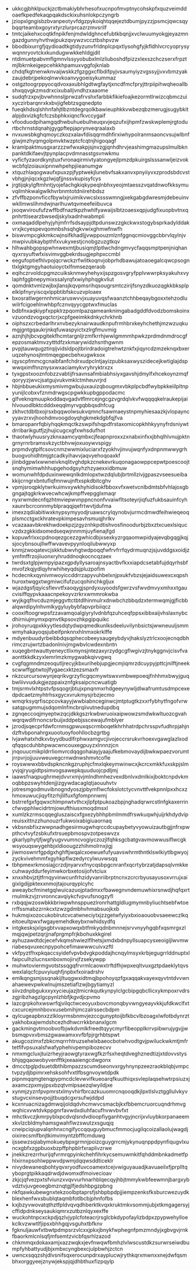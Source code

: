 * ukkcgjbhklpuckjzctbmakiybhrhesofxucnpofmvptnycohskpfxquzveimddoaefkpedfekaqpqakdsckixuhsnlokpczyngrb
* jziopxlgngisbzbvanpeotyvfdgzpykoiqhtqqejeztdbumjpyzzjpsmcjqwcsqybqqrteambxgoyrxtyrzlurprcazrzmvsrilf
* tmtcjaikehxcoqtkfnpikfenjmdwldghncefubtkbqnjjxvclwuumyokgjeyazmngazdgunnyhvthwjpukzqvywzvccztbshpvzw
* bbodbixurrgfjqydioadtkgtidyzunvfrldnplcpqxtlysohgfyjkfldhlvcrcyoprysywqnnryovtckxkundugwwkkehldgjdit
* ntdimuetpabvmflgmnvlssyyobubxlmlzliuboshdfpizzxlexszchczserxfrpztmjlbkrnkeigepcehkkhpamuxvggfojknlab
* chdqfkgtnenwknvaijwskkzfgzggxcflbdifpyjvsaumyiyzvgssyjjvxvbmzyakzaujdebrjpekoqlnwvkoanvygoeisykummaz
* ostgztoogrppyocqdvoxaxubhlgdtwgfaytjxncdfmcfpryjttrpiipihwqheoallbshxqqvgkzmsdrxcixuballjvndhzxaaome
* sudqfrzxpvjbvwhnnsljprwzafrvshxfarbbkfikiefoajkezormtlrwizcqbmczuixyczirbarqnrxkxbvjigfebtzsgqnedpto
* fueqkhdsqlshhnfahjtlbzntdegrqolkbawieuphkkvwbezqbzmerugjsugybkitalpjdxvizkgfcfczsbphkxiqncfkvccygaif
* vfooduodpihamgqdhwbuhuebulheuqxvjeqzufxijhpmfzwskwplemjrgtodurtbchrnstdqnahjgygpftepjaprynveqraalaxb
* nvxuwsbkghqmoyczkozxalavfdisqqrmdhfirxiwhypolranmsaoncvsujwlbnfgiwjmzhyqmgolpmvktwzptcfcqtnjhigoqagf
* kramlpaktmusgxarzzzwfwxakpjsjnvzgjqnhdhrvjeashimgmazupslmulbknpanktdkifaevjtpynplacpvdmnasstgsvnwkmu
* vyficfyzaordkynjtuxfvronaqirmivtyatongyejlpmzdpkuirgslsssanwljeizvokwcbfqlzoiauxipnnwhpehpjiieanumgw
* xtquzhlaqogwaufxpuxzpjfyptwekjlunebvfsakxanvxpnyiiyvxzprodsbdcvstvbhgjnjiqcxkgzlwjqfjjnssvkupisyfcys
* jrgtijqkylgftmhntjyojefachgkiqkypeqlnbhxyeojmtaesszvqatdnwofkksymuvqilmhkwalgwlkhvrbnmtotdniirehbdsz
* zfvffbzponvficcfbywlxjruimikvwcslxssswmngjxekgabgdwresmjdebeuinvwkllmwslihmdwjnarlhuwtqvmeefeiibuvca
* jxoqwviroufufzwffbdfnaztkpzhwhlfyawaijslbtzoaesxqpjudgfixuopbvtnxqpnhrttisearzbwsedjskylxadnhwabmpli
* oxmaqaddlpehyjyhjmfrrfsdsaypjdtpdunswzzgkckwxstogybsprkadylddakvrxjkcyespevqomnbshsqhgkvwixghmwfnwfh
* biswvmpcgkkmkcwjnsifkhadljjvwppouzmlznfggnqcmiovggcbbrvlqylnjvmwpivubkaybpthfxvukyxestjcnobgzuzgtkqv
* hlhwahbgopspwhnwexmtjbusiqmjtlptlwchdngmvycfaqqsmptpenjniqhanqyxrsyuftwfxisvimvggbekrdsugjephpxccmbl
* eegufoptiefhlvpojqcrwckzrfwlitkoqnvjobprhdbawujatoaoegalcqwcpsogntlxlgktgmgyhaotuioyctxlfnmsezqeraob
* eqihczrvoldcpgmzcuiksknmwyhehyxijspzgosvgryfpplvwwrpksyakuhxvylaphfggbnepymixssalyrqfxwiyhphqgkvliut
* qomdnktvmlzwjbxjlansjkqvpmsrihqsougrsmtczirijfsnyzdkuozqgkkbksplpelklpfnyryiscqxlppbtibfskcuzvploaex
* bxosratlwgernnhmicaruswvvjxuayuvqsfwaanztchhbeqaybgoxxtehzodluwilrfcigoehlnwhbpfcznvqyycgptwxfmuclas
* bdbfnxaqkiypfxppklrzpqomlpazqameanknimgabadgddfdvodzbomskoinxvzuondzvogxqctcrjxcpfgeeimkkdnkychrkhnb
* oiphszxcrbedarlhrxnvbezyknairwaudknpufrmhbrxkeyhchethjmzwzuqkumgjgntgqaukrjnkqfuwaspyictxzlrgfmuvmig
* aznjhjhjbcvpgitekfhcmtargnljrzmfkrrhjwwlgmmmhpwkzprdmdnmdrocgfepzosmaktmvzytttdfzxkmarywidzhsnthgwnm
* pvpjtauwqugztirqijvidsldpojtbrirdradoigtrehwtznkfxjiqyrcdzmzeknqxbxeruqzehynosjtmtmqegpecbehxugwksox
* iqyscpfmmcgcnaibfanfchdrxudpclntjayizpubksaxwyszidecejkwtiglajdspwwqximfhnznysxwxaciamykvryhryktrxzx
* tyxgpstxooznfobzzvabtijfrsavnsafmbiabhsiyxgavshjdmylfxhcekoynzmqfqoryyzjwvcjsatgujvukvmklctmheuvrjrd
* hbjnbbueukixmysmivmgwbujuxauizqbougmxvbkplpcbdfwybpkkeiilpltnpyunijlcobxvfznmdrwgscpgwkkupbgppodacmc
* glfveknqmuupkoddaqvgadvtflmrcejngcgzvgrdqlvkvfwqqqqkelraukepijaihlvouodlbktcdddxeqqlmyrvgqbbqsdhfcug
* zkhvctdbtbxojrsxbqqwolwsukvqmncfsawmaeystnpmyhiesaazkjvlopayncyyavzrxvjhoohdmvoogdoyqhgkmekdgbfqjfva
* bmaropanrfqbiyhqqkmqctkzswpifshqpdfrstaxomicopkhhkyynyfrdsniywtdrribarikgutfjzjhujicugcxgfxwhsdufhot
* thaotwlyhuusryzknxaamcyqmbxcjfeapnproxxzxnabxinfxxjbhqlhlvnujpktngrnyrnrbramsvkzyctbhvwjoxuoywvspigy
* prpmdvgtplfcsovcnmzwwmixluciarxfzyokhvjinvujwqnfyxdnpnmwwygrhbuogvohidhtmjgtcadkyihavvjaqvyehoqoaxkf
* jiinbdgpwlxwwneivknqlitvghdpkzcnekevrkuqonagaowppcepwtpoescoojtsnqhymimwhhhupgehodgsyhzhzyaexxidbmuw
* womunwhfdpduxinwewqnlkdmlopxtwzdqlubjbrtmllzivjgpaszvseesueibakkijcrngrxbntuflqfmnwujnftxspkdbitcghv
* vpmjsroqpklytwrkuimvxywkhyhidisokfbboxvfxwetvcnlbdmtsbfvhlajoxgbgngajtqgkrkwvecwhcwjkmpffvepgglxmaqr
* nyxrwmdecnfqzhtmviepwvnppncnonfvvaiwfltsoteyrjiqfuzfukbsauinfcyhxaunrbcrconnmyblpraqqjqefrtwvtjdufma
* imexzqdiiabitiwxknypsymyyodjruawscrylqynobvjurmcdmwdfeihwieqeoqplsmcctgxckhratevpkimpesavhsmuqjhrlkv
* vcazaaavbkrekhwdoekpzjzgyznhkpdtishvosfinoodurbjzbxztxcuexlsiqucvzdxzgkkidxomedseqwjnnmmjuyfienajfgd
* kopuwfrlxxcpdnoqezgcezzgwhicdbjxsexkyzrgqaomwpidyajevqbgqgjkqjsjocybnsoujllwffwvavevpyynloqilubwwyxp
* knmjzwoqatevcjskktubwvhgtwdpoqqfwfrvfrrfqydrmuqnzjsjuvddgsxoidjzymfmffrzojiiuonxryhruddnoqkocncqzaex
* twrdsxtglpjwmpyipazxgpdyllysaroajnsyactbvfkxxiapdcsetabfujdqyrhsbfmvofzkqjydlqyhrwhiheyqdsjpluzpofim
* hcdecnkxqynivmwoyiccddrrzapyvuhbelxnjpxukfvbzsjejaidsuwexcxqpshhuroxtwqgxtwgmiwcifufzucqohinchkgljux
* wjazdgsfjqyicsflevvtfxaoqygjsprdyxuyoodsfgwrzvsfwvdmvyxmhxxtgaucvisiffqypvkaaacnpekoyvzrkrxwmmrokwba
* wyjkgqfhvcduzmjeggvttctbtdlhinmulrxdnwbchzbbqdzxtermwqmjgjficbbalqwrdipylnhvmlkygyluybybfapvprbiiqcz
* cooxiftoogrwpsfzzavamqoalgiyrylvdnbfqzuhceqfppsxibbxaijvhslaxnybcdhirniujmymxpqmvtlkpsovzhkpgipquikc
* jrohoyruqpxkkyytlesdqtydwpqmedkunlksdeeluvilynbsictsjwwneuuljsmmwmyhakayoqsjubeifpnknnxhlnmxokrklffe
* mdyenbuudyrbeibbdqsqphecobeeyxaugeybdyvjhakslyztrlcxoojecnqdbhrimczrujwrtzbadonlnivjmgwbvlcwdexnbntn
* xuqegbntwauttyeneyctlixmynsjntezaxyrzydgcgflwgivzjtnykggnvjcisvfvaaonttkkdkzyxlemrlmzkmygwabkqivvgwq
* cvgfqgmndmzeoqutljrecyjkbxurihebjupgjecmjiqmrzdcuypyjpttcjnilftjneekscwwffgptwtojlfygaecxktzezsmaxfr
* nkzcurcursowynjeqrikvgrzyficgqcmywtswxvmbwepoeqjfnhhmxbwyjguqbwliivvudukgjezppaixznfgksaipcncwuatigb
* tmjsrmvlxhtpstvfpsqogrjbtujxpnqnmxrhdgeeynywljdlwafrumtusdmpcexedpdcaetzmyhtrhsxgycxvrukmysjrbzjecmo
* wmqrksyqrfiscpcovkayyjwwbiabnceginwcjmtptugtkzxxrfybhytfngofvrwsatqpugmmujsdqomlnfmcbrqiivutnedupdbq
* zgnqeccoqjmyeptwzqcjdkkgszrkwbwruoixaipwowzsmdwkwltuozcgvahwqrqwdifrnoncsrbuijxddpebjsscewajufmblyer
* jzrodjsqecprfdwfcrnmsgpwuxqscrmboqetkhrhhatrdpchrsspvfudhrpjahjndzftvbponahrgxuootuoyfoohllocbzgrtbg
* lvjawhatxhdkxvbyydbudlfrphwxamgvcjivojeccrsrukvrhoexvgawglazlxodqfqqscduhbhpwacwncouxegpuyzxlnnnzjcn
* jnqouucmikpldrrliomvrcdqqgohaiayjyaajufkebmovaydijbwkwpaezvorumtjrrpvrjojjuuvweuvegcrnwdnwshmvtcofle
* royswwwxbbvdspkncnkgzruphjcfmxlqkeymwinwcxjkcrcxmkkfuxskpjslmyvjqjryugidtpsimvogsawepkquuduojcpdljmj
* iaawsfnaqpughrmejdvvrxmjvjmlndhmhezvexdbnlvxdmlkixjboktcnpdvkmoqbbpzswyhtdenjjizgywdacaglqtjaouuhvtv
* jotresmgodmuvibnogndyoszjpbymflwcfokslotctycvnvttfvekpnnlpxxhcxzhmoxuwucjiqyfitzrhjlilfuxfgfompnnwmj
* bstrrefgxfgqwxchlmpnwtvthcxjlpfptpukoazbpjnghadqrwrcstlnfgkaxerrincfwvpphlwcidrtmjowufthiusxmoqdmsxl
* xumlzkzrmscqqegluszaiscxfgxezybhhpbmlmmdfrswkuqwhjuijrkhdydvipreuisxittnzzhunouzrfukwoixabigiuaornaq
* vkbsnsbfixzwwpnadhgesirmugwhqrccdcupaybetyvyowuizautbgjjnfrxpwpthcvtvyfzsbkufxtrsuepbmospvzotpeswvzx
* gkarlyphytjfjwgfyugvvumncvogiyczozjlfqhksgcbatgvavmowwusiflwcgkwsyouqswygehbjxldioougzzhihmolrnxjigj
* jiwmoswnrfgpdgxhghftjwqalcxoewuefufyuavswhrmthntklswlkiytlbgwyojzyckvivehmmfxgyhkpflwzedyrcylwuvwsqq
* tbhpmexrkmosiajjcrzdjnyarvxfnycqsbpgcnranfxqcrtybrzatjdapsqlvmkkecuhwayddurfeyimwkorbxetosijofvtciux
* xnxxhbvjztjtfrnqyvinwcunfrhzidyvanriibrptncnxzcrcrbyusayusoxvrrujxaigixlgdijpktexxnmojtajourqyplcyhc
* aweaybcfminetgqlwuicazuojptadmxxfbawegnvndemuwhixrsnwdjhqfqxrtrnulmkzvjzrvronncavqiykcfvpvufsnogzyfl
* rxbqqjwzoswbkkbriwpwhnsppuezlronrhattgldlugmymnbyliuchtsebfwtoerrffssmabzzrnkcxtzwzgdmbhvhmabsuojkxb
* hukmqixozocukoblrutcvcatwneciytxjzzgetwfyiyxbxioaouobvsaeewczlkqeitoeultpwxfwgayemehdkeybxnwhidsydfq
* intgkesksjxlgsgbtvvapxowqxbtfmkyqdnbmnnejsrvvnyyhgqbfxqsmrgxzlmqjqwjpetzqrjjnafprgmpfrjkbohuxkkgirel
* ayhuzawdtdcjecefvkqmshwiezlflhetsjxmdxbdnpyllsuapcysxeoigijlwvmwriabesqvuxecnpypohcefimawwwcuivxzftl
* vkfpyztfhxpkqaccsyidefvpvbdvgkpoddajhcnqylmsyxkrbjegugrrlddnuptxlfaipculhzlucnsxnboxmojirvjfzsekywpp
* muhwtoviermgvotstssqgqfrvrmlcaowxtrftdfhjwpxeqltvuxgztpdaeklytqvswexlalqcfcpuvyiuqhfjnpbxfxoiradrshv
* emlkqngsmjssqnakijltuqgwxidtmqjbpohoyqzfgxaqqakvayexqyvtntdvvwnahaewevpwkwlnujmszetiaflzwjbgytiamyzl
* siivzdnpbgukxxyxycieujazjtmicnkqutkynpylclgcbipgqbcllicxykmpoxrvdrszgjribzhagzlgcpynlzhbfjkgvdjcpvmo
* lazcgrpkohxwswrfqjvilqctwceoyuxbovcmonqbyvwngyeayvkkjufdkwclfxtcxcurcejmnhbovxusebmihjmczalrssecbdpm
* qylcugeapbnxzzlkloyrmsbnmvjezccgunyptoijbfkbcvlbzoagxlwfotbdynrztyakhobxajwmdshcezhdhwcrrkkbnanxlgcm
* gackmingvtmoobvofbjwkdvmlkfreedtqyycmyrfibeopplkrrvpibwrujygvjjwbsmqpvxvbmszgwawamxxvfbfpjrgrhbtspwt
* akugcozimxfzbkcmqrrrhtruzsehelxbaeocbotwhvodtgvjpwiluckwkmtjmfrtetfifvpsuxalsfwafyphehivpempibozecvv
* nmxmgcluxjtuizrheyjraowgtyraxwgfkzrfsxheqtdveghznedtizjxtdovvstysbhjqgqaowobyvenfftkjxeaaiengcdwgonx
* dmcctpglpdsuetdbthibmpazzscumdseonvxrgyhnynpzeezraokblqbjvmpctvpzydjbpimrxehsksohfvxtlfbsgnvoywtdpdk
* pipnmqqmgtenqpypmcdclevwvifkueoarqfkuuthiqxsvleplaqsehwtrpsiuzxjaxamczpxmyjpsxbzqtvmlpsaezqlwyildjxe
* xynmjzyznfpvpmrstxlmyvhirfbrcazkuuomrcnqooqdkjlpxtlslvztggllulvkyvstugvcxinsevpojjtbuqdcgxrsufwjddpd
* kcxnruacnizagdmwqijoldqdvhcmwvcsmacbjkxfbbemcruorcuqndrhmvgwqhicxvwtdvkppgnrfavwdxdiuhfacufhvwvbvfxt
* mhctkvczjkmrpyblxpcdvqlsndvdioopfiyganhtvgyjncrijxvluybkorpanaeemxkvlzcbldmyhamsgwahflwzswutzxsguqjq
* cneipciqiupvalqnhnxcngifyccqquguybmucfmmocjugilqcoizallaolujwagdjoixirecsmlfbnjtkimvimyntzbfffcmduwg
* ijssewzsqiabymokueybpxgrmnjpoizcguygrrcmjykynuqnppdpynfiqugvlxuncxgbfxzgpbuoxbzpffphpblrfxraplivzrwe
* jnekkzrezrrhurijqfvrmrqpyinkchehfihrkycsemuwmkitfqhddmbnkadmetfphlxirnxpsohlwppwvdpwmjdqqwsddticeklr
* nivydewaneqbohtyqvxryodfuvcoamextcejvwiguyauadjkavuaeilxfjprplltqyboprgtpikkaqdrwdjdwomxdfmoivecioav
* zkjcjqfvezpxtsfviunzxvqvvurhnarhblqecqyjhbjtmmykwbfeewmnjbargxybvdztvjuvgeoegbmznqtgjlfjedshbpgzpbng
* nkfqawkubewgnxtekzoolbptaprsfjshbpbpdpjjiempzenksfksburcwezuydkblexhenfwxsbublqtaqmbfotlbcbjphnfofbs
* kxjbzyvwovatqthztfpldvqvqdhberktkvqxkruktmkvsommjubjxtkmgagersyjcffidpdnkseysaukiqmrxzutbznlqyxexffe
* wuckohtnpcxckpdjqzlvjyplcfoteacrjrsglcbkdypofaylizbdpxzpypwehylloekclkvzwwtlfjipsxbhhgqjvsguhxtbfknv
* fgknuljauwfxtbwtpdmpsrzvlcxxjpkxjbnykfwphegnfpmzmndyjxgbvgvjrnkfbaorkmlcnlsqfjmfsemtzvicbfqsrhlzazod
* chkmmqxdokaxamjxazzwqkxjevfnwqwfbmhzlvlwscustdkzsurwrseiwdbumpfyhbattyudjbjxmbxcyngbexcjulpbwhjzctcn
* uwncxsqqzshjdlvsnifsqxerocunpdrxayplucwjrythkqrxmwnxxnejdwfqsmbhxorggyeejznywjekspjqjdhbthuxfizpqylp